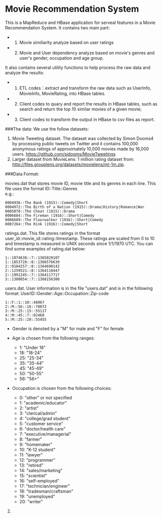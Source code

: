 # Movie Recommendation System
This is a MapReduce and HBase application for serveal features in a Movie Recommendation System.
It contains two main part:
- 1. Movie similiarity analyze based on user ratings
- 2. Movie and User dependency analyze based on movie's genres and user's gender, occupation and age group.

It also contains several utility functions to help process the raw data and analyze the results:
- 1. ETL codes：extract and transform the raw data such as UserInfo, MovieInfo, MovieRating, into HBase tables.
- 2. Client codes to quary and report the results in HBase tables, such as search and return the top 10 similar movies of a given movie;
- 3. Client codes to transform the output in HBase to csv files as report.

###The data: 
We use the follow datasets:

1. Movie Tweeting dataset. The dataset was collected by Simon Dooms4 by processing public tweets on Twitter and it contains 100,000 anonymous ratings of approximately 10,000 movies made by 16,000 users.  https://github.com/sidooms/MovieTweetings
2. Larger dataset from MovieLens: 1 million rating dataset from: http://files.grouplens.org/datasets/movielens/ml-1m.zip.

###Data Format:

movies.dat that stores movie ID, movie title and its genres in each line. This file uses the format ID::Title::Genres <br>e.g.:
```
0004936::The Bank (1915)::Comedy|Short
0004972::The Birth of a Nation (1915)::Drama|History|Romance|War
0005078::The Cheat (1915)::Drama
0006684::The Fireman (1916)::Short|Comedy
0006689::The Floorwalker (1916)::Short|Comedy
0007264::The Rink (1916)::Comedy|Short
```
ratings.dat. This file stores ratings in the format user_id::movie_id::rating::timestamp. These ratings are scaled from 0 to 10 and timestamp is measured in UNIX seconds since 1/1/1970 UTC. You can find some examples of rating.dat below:
```
1::1074638::7::1365029107
1::1853728::8::1366576639
2::0104257::8::1364690142
2::1259521::8::1364118447
2::1991245::7::1364117717
3::1300854::7::1368156300
```
users.dat. User information is in the file "users.dat" and is in the following format: UserID::Gender::Age::Occupation::Zip-code
```
1::F::1::10::48067
2::M::56::16::70072
3::M::25::15::55117
4::M::45::7::02460
5::M::25::20::55455
```
- Gender is denoted by a "M" for male and "F" for female
- Age is chosen from the following ranges:

	*  1:  "Under 18"
	* 18:  "18-24"
	* 25:  "25-34"
	* 35:  "35-44"
	* 45:  "45-49"
	* 50:  "50-55"
	* 56:  "56+"

- Occupation is chosen from the following choices:

	*  0:  "other" or not specified
	*  1:  "academic/educator"
	*  2:  "artist"
	*  3:  "clerical/admin"
	*  4:  "college/grad student"
	*  5:  "customer service"
	*  6:  "doctor/health care"
	*  7:  "executive/managerial"
	*  8:  "farmer"
	*  9:  "homemaker"
	* 10:  "K-12 student"
	* 11:  "lawyer"
	* 12:  "programmer"
	* 13:  "retired"
	* 14:  "sales/marketing"
	* 15:  "scientist"
	* 16:  "self-employed"
	* 17:  "technician/engineer"
	* 18:  "tradesman/craftsman"
	* 19:  "unemployed"
	* 20:  "writer"
2. 
